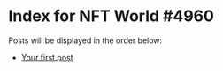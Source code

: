 # Index for NFT World #4960
Posts will be displayed in the order below:

- [Your first post](./001-first.md)


